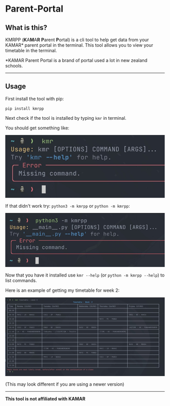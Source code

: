 # Parent-Portal

## What is this?

KMRPP (**K**A**M**A**R** **P**arent **P**ortal) is a cli tool to help get data from your KAMAR* parent portal in the terminal. This tool allows you to view your timetable in the terminal.

*KAMAR Parent Portal is a brand of portal used a lot in new zealand schools.

---
## Usage

First install the tool with pip:
```
pip install kmrpp
```

Next check if the tool is installed by typing `kmr` in terminal.  

You should get something like: 

![](https://raw.githubusercontent.com/st22209/Parent-Portal/main/assets/installed_example.jpg)

If that didn't work try: `python3 -m kmrpp` or `python -m kmrpp`: 

![](https://raw.githubusercontent.com/st22209/Parent-Portal/main/assets/installed_example2.jpg)

Now that you have it installed use `kmr --help` (or `python -m kmrpp --help`) to list commands.


Here is an example of getting my timetable for week 2:

![](https://raw.githubusercontent.com/st22209/Parent-Portal/main/assets/timetable.jpg)

(This may look different if you are using a newer version)

---
**This tool is not affiliated with KAMAR**